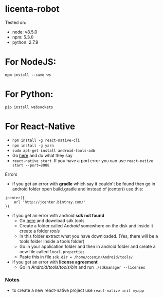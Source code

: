 # licenta-robot

Tested on:
- node: v8.5.0
- npm: 5.3.0
- python: 2.7.9

# For NodeJS:  
`npm install --save ws`

# For Python:  
`pip install websockets`

# For React-Native  
- `npm install -g react-native-cli`  
- `npm install -g yarn`  
- `sudo apt-get install android-tools-adb`  
- Go [here](https://facebook.github.io/react-native/docs/running-on-device.html) and do what they say
- `react-native start`. If you have a port error you can use `react-native start --port=8088`

Errors
- if you get an error with **gradle** which say it couldn't be found then go in android folder open build.gradle and instead of jcenter() use this: 
```
jcenter({
    url "http://jcenter.bintray.com/"
})
```
- if you get an error with android **sdk not found**
  - Go [here](https://developer.android.com/studio/index.html#downloads) and download sdk tools
  - Create a folder called *Android* somewhere on the disk and inside it create a folder *tools*
  - In this folder extract what you have downloaded. (Yes, there will be a tools folder inside a tools folder)
  - Go in your application folder and then in android folder and create a new file called `local.properties`
  - Paste this in file `sdk.dir = /home/cosmin/Android/tools/`
- if you get an error with **license agreement**
  - Go in *Android/tools/tools/bin* and run `./sdkmanager --licenses`

### Notes
- to create a new react-native project use `react-native init myapp`
